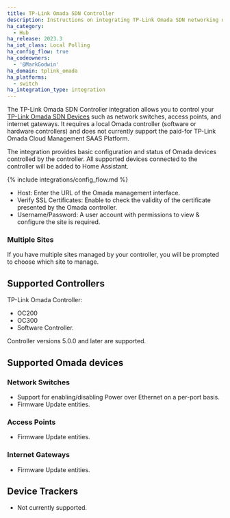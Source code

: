 ```yaml
---
title: TP-Link Omada SDN Controller
description: Instructions on integrating TP-Link Omada SDN networking devices to Home Assistant.
ha_category:
  - Hub
ha_release: 2023.3
ha_iot_class: Local Polling
ha_config_flow: true
ha_codeowners:
  - '@MarkGodwin'
ha_domain: tplink_omada
ha_platforms:
  - switch
ha_integration_type: integration
---
```


The TP-Link Omada SDN Controller integration allows you to control your [TP-Link Omada SDN Devices](https://www.tp-link.com/us/omada-sdn/) such as network switches, access points, and internet gateways. It requires a local Omada controller (software or hardware controllers) and does not currently support the paid-for TP-Link Omada Cloud Management SAAS Platform.

The integration provides basic configuration and status of Omada devices controlled by the controller. All supported devices connected to the controller will be added to Home Assistant.

{% include integrations/config_flow.md %}

- Host: Enter the URL of the Omada management interface.
- Verify SSL Certificates: Enable to check the validity of the certificate presented by the Omada controller.
- Username/Password: A user account with permissions to view & configure the site is required.

### Multiple Sites

If you have multiple sites managed by your controller, you will be prompted to choose which site to manage.

## Supported Controllers

TP-Link Omada Controller:

- OC200
- OC300
- Software Controller.

Controller versions 5.0.0 and later are supported.

## Supported Omada devices

### Network Switches

- Support for enabling/disabling Power over Ethernet on a per-port basis.
- Firmware Update entities.

### Access Points

- Firmware Update entities.

### Internet Gateways

- Firmware Update entities.

## Device Trackers

- Not currently supported.
